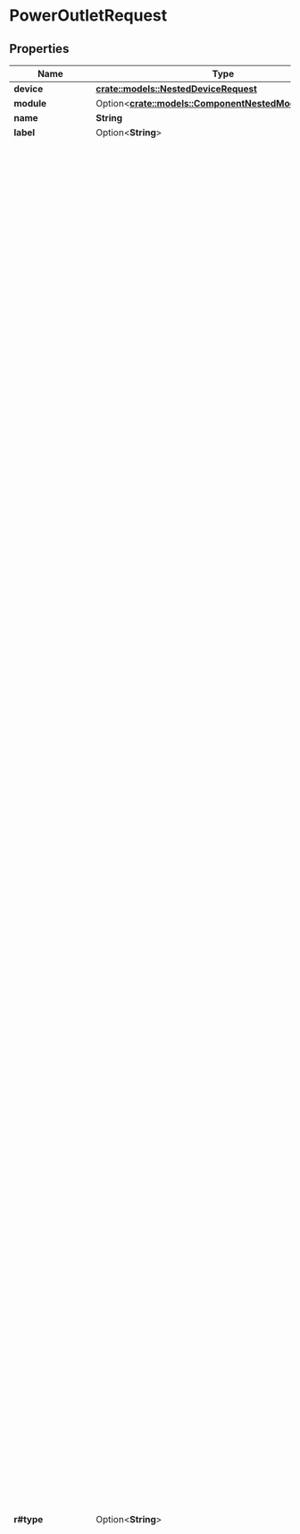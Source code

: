 # PowerOutletRequest

## Properties

Name | Type | Description | Notes
------------ | ------------- | ------------- | -------------
**device** | [**crate::models::NestedDeviceRequest**](NestedDeviceRequest.md) |  | 
**module** | Option<[**crate::models::ComponentNestedModuleRequest**](ComponentNestedModuleRequest.md)> |  | [optional]
**name** | **String** |  | 
**label** | Option<**String**> | Physical label | [optional]
**r#type** | Option<**String**> | * `iec-60320-c5` - C5 * `iec-60320-c7` - C7 * `iec-60320-c13` - C13 * `iec-60320-c15` - C15 * `iec-60320-c19` - C19 * `iec-60320-c21` - C21 * `iec-60309-p-n-e-4h` - P+N+E 4H * `iec-60309-p-n-e-6h` - P+N+E 6H * `iec-60309-p-n-e-9h` - P+N+E 9H * `iec-60309-2p-e-4h` - 2P+E 4H * `iec-60309-2p-e-6h` - 2P+E 6H * `iec-60309-2p-e-9h` - 2P+E 9H * `iec-60309-3p-e-4h` - 3P+E 4H * `iec-60309-3p-e-6h` - 3P+E 6H * `iec-60309-3p-e-9h` - 3P+E 9H * `iec-60309-3p-n-e-4h` - 3P+N+E 4H * `iec-60309-3p-n-e-6h` - 3P+N+E 6H * `iec-60309-3p-n-e-9h` - 3P+N+E 9H * `iec-60906-1` - IEC 60906-1 * `nbr-14136-10a` - 2P+T 10A (NBR 14136) * `nbr-14136-20a` - 2P+T 20A (NBR 14136) * `nema-1-15r` - NEMA 1-15R * `nema-5-15r` - NEMA 5-15R * `nema-5-20r` - NEMA 5-20R * `nema-5-30r` - NEMA 5-30R * `nema-5-50r` - NEMA 5-50R * `nema-6-15r` - NEMA 6-15R * `nema-6-20r` - NEMA 6-20R * `nema-6-30r` - NEMA 6-30R * `nema-6-50r` - NEMA 6-50R * `nema-10-30r` - NEMA 10-30R * `nema-10-50r` - NEMA 10-50R * `nema-14-20r` - NEMA 14-20R * `nema-14-30r` - NEMA 14-30R * `nema-14-50r` - NEMA 14-50R * `nema-14-60r` - NEMA 14-60R * `nema-15-15r` - NEMA 15-15R * `nema-15-20r` - NEMA 15-20R * `nema-15-30r` - NEMA 15-30R * `nema-15-50r` - NEMA 15-50R * `nema-15-60r` - NEMA 15-60R * `nema-l1-15r` - NEMA L1-15R * `nema-l5-15r` - NEMA L5-15R * `nema-l5-20r` - NEMA L5-20R * `nema-l5-30r` - NEMA L5-30R * `nema-l5-50r` - NEMA L5-50R * `nema-l6-15r` - NEMA L6-15R * `nema-l6-20r` - NEMA L6-20R * `nema-l6-30r` - NEMA L6-30R * `nema-l6-50r` - NEMA L6-50R * `nema-l10-30r` - NEMA L10-30R * `nema-l14-20r` - NEMA L14-20R * `nema-l14-30r` - NEMA L14-30R * `nema-l14-50r` - NEMA L14-50R * `nema-l14-60r` - NEMA L14-60R * `nema-l15-20r` - NEMA L15-20R * `nema-l15-30r` - NEMA L15-30R * `nema-l15-50r` - NEMA L15-50R * `nema-l15-60r` - NEMA L15-60R * `nema-l21-20r` - NEMA L21-20R * `nema-l21-30r` - NEMA L21-30R * `nema-l22-30r` - NEMA L22-30R * `CS6360C` - CS6360C * `CS6364C` - CS6364C * `CS8164C` - CS8164C * `CS8264C` - CS8264C * `CS8364C` - CS8364C * `CS8464C` - CS8464C * `ita-e` - ITA Type E (CEE 7/5) * `ita-f` - ITA Type F (CEE 7/3) * `ita-g` - ITA Type G (BS 1363) * `ita-h` - ITA Type H * `ita-i` - ITA Type I * `ita-j` - ITA Type J * `ita-k` - ITA Type K * `ita-l` - ITA Type L (CEI 23-50) * `ita-m` - ITA Type M (BS 546) * `ita-n` - ITA Type N * `ita-o` - ITA Type O * `ita-multistandard` - ITA Multistandard * `usb-a` - USB Type A * `usb-micro-b` - USB Micro B * `usb-c` - USB Type C * `dc-terminal` - DC Terminal * `hdot-cx` - HDOT Cx * `saf-d-grid` - Saf-D-Grid * `neutrik-powercon-20a` - Neutrik powerCON (20A) * `neutrik-powercon-32a` - Neutrik powerCON (32A) * `neutrik-powercon-true1` - Neutrik powerCON TRUE1 * `neutrik-powercon-true1-top` - Neutrik powerCON TRUE1 TOP * `ubiquiti-smartpower` - Ubiquiti SmartPower * `hardwired` - Hardwired * `other` - Other | [optional]
**power_port** | Option<[**crate::models::NestedPowerPortRequest**](NestedPowerPortRequest.md)> |  | [optional]
**feed_leg** | Option<**String**> | * `A` - A * `B` - B * `C` - C | [optional]
**description** | Option<**String**> |  | [optional]
**mark_connected** | Option<**bool**> | Treat as if a cable is connected | [optional]
**tags** | Option<[**Vec<crate::models::NestedTagRequest>**](NestedTagRequest.md)> |  | [optional]
**custom_fields** | Option<[**::std::collections::HashMap<String, serde_json::Value>**](serde_json::Value.md)> |  | [optional]

[[Back to Model list]](../README.md#documentation-for-models) [[Back to API list]](../README.md#documentation-for-api-endpoints) [[Back to README]](../README.md)


